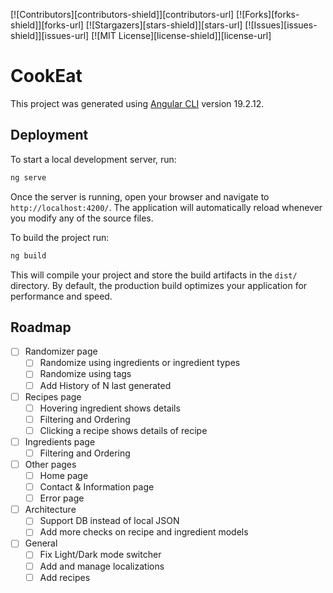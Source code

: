 <!-- Improved compatibility of back to top link: See: https://github.com/othneildrew/Best-README-Template/pull/73 -->
<a name="readme-top"></a>
<!--
*** Thanks for checking out the Best-README-Template. If you have a suggestion
*** that would make this better, please fork the repo and create a pull request
*** or simply open an issue with the tag "enhancement".
*** Don't forget to give the project a star!
*** Thanks again! Now go create something AMAZING! :D
-->



<!-- PROJECT SHIELDS -->
<!--
*** I'm using markdown "reference style" links for readability.
*** Reference links are enclosed in brackets [ ] instead of parentheses ( ).
*** See the bottom of this document for the declaration of the reference variables
*** for contributors-url, forks-url, etc. This is an optional, concise syntax you may use.
*** https://www.markdownguide.org/basic-syntax/#reference-style-links
-->
[![Contributors][contributors-shield]][contributors-url]
[![Forks][forks-shield]][forks-url]
[![Stargazers][stars-shield]][stars-url]
[![Issues][issues-shield]][issues-url]
[![MIT License][license-shield]][license-url]

# CookEat

This project was generated using [Angular CLI](https://github.com/angular/angular-cli) version 19.2.12.

## Deployment

To start a local development server, run:

```bash
ng serve
```

Once the server is running, open your browser and navigate to `http://localhost:4200/`. The application will automatically reload whenever you modify any of the source files.

To build the project run:

```bash
ng build
```

This will compile your project and store the build artifacts in the `dist/` directory. By default, the production build optimizes your application for performance and speed.

## Roadmap

- [ ] Randomizer page
    - [ ] Randomize using ingredients or ingredient types
    - [ ] Randomize using tags
    - [ ] Add History of N last generated
- [ ] Recipes page
    - [ ] Hovering ingredient shows details
    - [ ] Filtering and Ordering
    - [ ] Clicking a recipe shows details of recipe
- [ ] Ingredients page
    - [ ] Filtering and Ordering
- [ ] Other pages
    - [ ] Home page
    - [ ] Contact & Information page
    - [ ] Error page
- [ ] Architecture
    - [ ] Support DB instead of local JSON
    - [ ] Add more checks on recipe and ingredient models
- [ ] General
    - [ ] Fix Light/Dark mode switcher
    - [ ] Add and manage localizations
    - [ ] Add recipes
